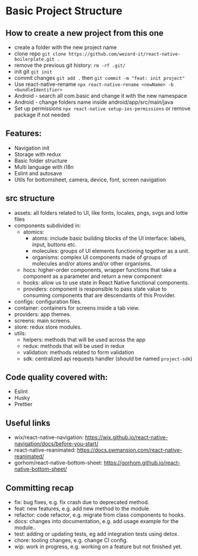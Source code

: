 # Basic Project Structure

## How to create a new project from this one
- create a folder with the new project name
- clone repo ``git clone https://github.com/wezard-it/react-native-boilerplate.git .`` 
- remove the previous git history: ``rm -rf .git/``
- init git ``git init``
- commit changes ``git add .`` then ``git commit -m "feat: init project"``
- Use react-native-rename ``npx react-native-rename <newName> -b <bundleIdentifier> ``
- Android - search all com.basic and change it with the new namespace
- Android - change folders name inside android/app/src/main/java
- Set up permissions ``npx react-native setup-ios-permissions`` or remove package if not needed


## Features:
- Navigation init
- Storage with redux
- Basic folder structure
- Multi language with i18n
- Eslint and autosave
- Utils for bottomsheet, camera, device, font, screen navigation

## src structure
- assets: all folders related to UI, like fonts, locales, pngs, svgs and lottie files
- components subdivided in:
  - atomics:
    - atoms: include basic building blocks of the UI interface: labels, input, buttons etc.
    - molecules: groups of UI elements functioning together as a unit.
    - organisms: complex UI components made of groups of molecules and/or atoms and/or other organisms.
  - hocs: higher-order components, wrapper functions that take a component as a parameter and return a new component
  - hooks: allow us to use state in React Native functional components.
  - providers: component is responsible to pass state value to consuming components that are descendants of this Provider.
- configs: configuration files.
- container: containers for screens inside a tab view.
- providers: app themes.
- screens: main screens.
- store: redux store modules.
- utils:
  - helpers: methods that will be used across the app
  - redux: methods that will be used in redux
  - validation: methods related to form validation
  - sdk: centralized api requests handler (should be named ``project-sdk``)

## Code quality covered with:
- Eslint
- Husky
- Prettier

## Useful links
- wix/react-native-navigation: https://wix.github.io/react-native-navigation/docs/before-you-start/
- react-native-reanimated: https://docs.swmansion.com/react-native-reanimated/
- gorhom/react-native-bottom-sheet: https://gorhom.github.io/react-native-bottom-sheet/

## Committing recap
- fix: bug fixes, e.g. fix crash due to deprecated method.
- feat: new features, e.g. add new method to the module.
- refactor: code refactor, e.g. migrate from class components to hooks.
- docs: changes into documentation, e.g. add usage example for the module..
- test: adding or updating tests, eg add integration tests using detox.
- chore: tooling changes, e.g. change CI config.
- wip: work in progress, e.g. working on a feature but not finished yet.

